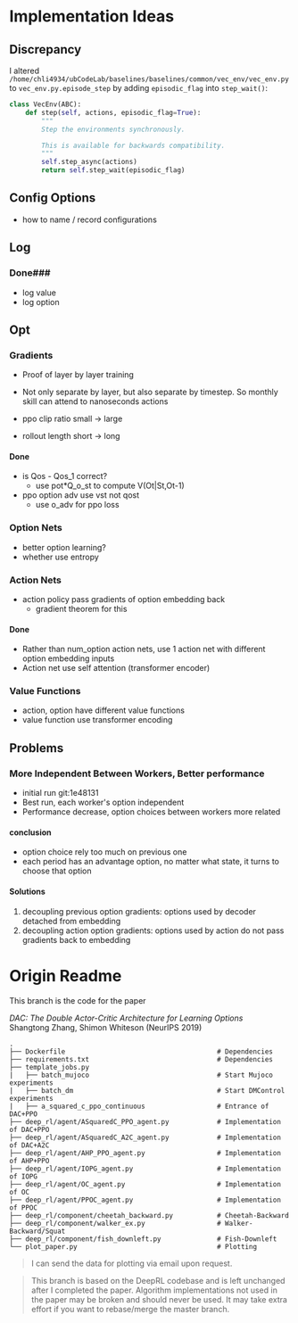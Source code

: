 # Implementation Ideas #

## Discrepancy ##

I altered
`/home/chli4934/ubCodeLab/baselines/baselines/common/vec_env/vec_env.py`
to `vec_env.py.episode_step` by adding `episodic_flag` into
`step_wait()`:

```python
class VecEnv(ABC):
    def step(self, actions, episodic_flag=True):
        """
        Step the environments synchronously.

        This is available for backwards compatibility.
        """
        self.step_async(actions)
        return self.step_wait(episodic_flag)
```

## Config Options ##

- how to name / record configurations

## Log ##

### Done###
- log value
- log option

## Opt ##

### Gradients ###

- Proof of layer by layer training 
- Not only separate by layer, but also separate by timestep. So
  monthly skill can attend to nanoseconds actions

- ppo clip ratio small -> large
- rollout length short -> long

#### Done ####
- is Qos - Qos_1 correct?
  - use pot*Q_o_st to compute V(Ot|St,Ot-1)
- ppo option adv use vst not qost
  - use o_adv for ppo loss

### Option Nets ###

- better option learning?
- whether use entropy

### Action Nets ###

- action policy pass gradients of option embedding back
  - gradient theorem for this

#### Done ####
- Rather than num_option action nets, use 1 action net with
  different option embedding inputs
- Action net use self attention (transformer encoder)

### Value Functions ###

- action, option have different value functions
- value function use transformer encoding

## Problems ##

### More Independent Between Workers, Better performance ###
- initial run git:1e48131
- Best run, each worker's option independent
- Performance decrease, option choices between workers more
  related
  
#### conclusion ####
- option choice rely too much on previous one
- each period has an advantage option, no matter what state, it
  turns to choose that option

#### Solutions ####
1. decoupling previous option gradients: options used by decoder
   detached from embedding
2. decoupling action option gradients: options used by action do
   not pass gradients back to embedding

# Origin Readme #

This branch is the code for the paper

*DAC: The Double Actor-Critic Architecture for Learning Options* \
Shangtong Zhang, Shimon Whiteson (NeurIPS 2019)

    .
    ├── Dockerfile                                      # Dependencies
    ├── requirements.txt                                # Dependencies
    ├── template_jobs.py                                
    |   ├── batch_mujoco                                # Start Mujoco experiments 
    |   ├── batch_dm                                    # Start DMControl experiments 
    |   ├── a_squared_c_ppo_continuous                  # Entrance of DAC+PPO
    ├── deep_rl/agent/ASquaredC_PPO_agent.py            # Implementation of DAC+PPO 
    ├── deep_rl/agent/ASquaredC_A2C_agent.py            # Implementation of DAC+A2C 
    ├── deep_rl/agent/AHP_PPO_agent.py                  # Implementation of AHP+PPO 
    ├── deep_rl/agent/IOPG_agent.py                     # Implementation of IOPG 
    ├── deep_rl/agent/OC_agent.py                       # Implementation of OC 
    ├── deep_rl/agent/PPOC_agent.py                     # Implementation of PPOC 
    ├── deep_rl/component/cheetah_backward.py           # Cheetah-Backward 
    ├── deep_rl/component/walker_ex.py                  # Walker-Backward/Squat 
    ├── deep_rl/component/fish_downleft.py              # Fish-Downleft 
    └── plot_paper.py                                   # Plotting

> I can send the data for plotting via email upon request.

> This branch is based on the DeepRL codebase and is left unchanged after I completed the paper. Algorithm implementations not used in the paper may be broken and should never be used. It may take extra effort if you want to rebase/merge the master branch.
